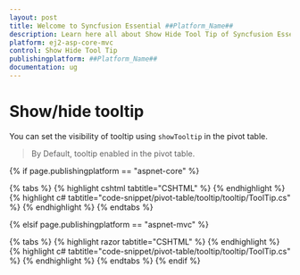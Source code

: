 ```yaml
---
layout: post
title: Welcome to Syncfusion Essential ##Platform_Name##
description: Learn here all about Show Hide Tool Tip of Syncfusion Essential ##Platform_Name## widgets based on HTML5 and jQuery.
platform: ej2-asp-core-mvc
control: Show Hide Tool Tip
publishingplatform: ##Platform_Name##
documentation: ug
---
```


# Show/hide tooltip

You can set the visibility of tooltip using `showTooltip` in the pivot table.

> By Default, tooltip enabled in the pivot table.

{% if page.publishingplatform == "aspnet-core" %}

{% tabs %}
{% highlight cshtml tabtitle="CSHTML" %}
{% endhighlight %}
{% highlight c# tabtitle="code-snippet/pivot-table/tooltip/tooltip/ToolTip.cs" %}
{% endhighlight %}
{% endtabs %}

{% elsif page.publishingplatform == "aspnet-mvc" %}

{% tabs %}
{% highlight razor tabtitle="CSHTML" %}
{% endhighlight %}
{% highlight c# tabtitle="code-snippet/pivot-table/tooltip/tooltip/ToolTip.cs" %}
{% endhighlight %}
{% endtabs %}
{% endif %}


